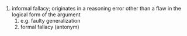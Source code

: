 1. informal fallacy; originates in a reasoning error other than a flaw in the logical form of the argument
	1. e.g. faulty generalization
	2. formal fallacy (antonym)